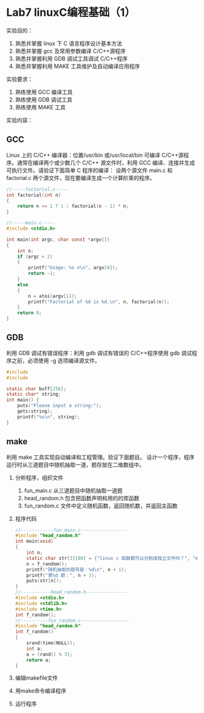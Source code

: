 # Lab7 **linuxC编程基础（1）**

实验目的：

1. 熟悉并掌握 linux 下 C 语言程序设计基本方法
2. 熟悉并掌握 gcc 及常用参数编译 C/C++源程序
3. 熟悉并掌握利用 GDB 调试工具调试 C/C++程序
4. 熟悉并掌握利用 MAKE 工具维护及自动编译应用程序

实验要求：

1. 熟练使用 GCC 编译工具
2. 熟练使用 GDB 调试工具
3. 熟练使用 MAKE 工具

实验内容：

## GCC

Linux 上的 C/C++ 编译器：位置/usr/bin 或/usr/local/bin 可编译 C/C++源程序。通常在编译两个或少数几个 C/C++ 源文件时，利用 GCC 编译、连接并生成可执行文件。请验证下面简单 C 程序的编译： 设两个源文件 main.c 和 factorial.c 两个源文件，现在要编译生成一个计算阶乘的程序。 

```c
//-----factorial.c-----
int factorial(int n)
{
    return n <= 1 ? 1 : factorial(n - 1) * n;
}
```

```c
//-----main.c-----
#include <stdio.h>

int main(int argc, char const *argv[])
{
    int n;
    if (argc < 2)
    {
        printf("Usage: %s n\n", argv[0]);
        return -1;
    }
    else
    {
        n = atoi(argv[1]);
        printf("Factorial of %d is %d.\n", n, factorial(n));
    }
    return 0;
}
```

## GDB

利用 GDB 调试有错误程序：利用 gdb 调试有错误的 C/C++程序使用 gdb 调试程序之前，必须使用 -g 选项编译源文件。

```c
#include
#include

static char buff[256];
static char* string;
int main() {
    puts("Please input a string:");
    gets(string);
    printf("%s\n", string);
}
```

## make

利用 make 工具实现自动编译和工程管理。验证下面题目。
设计一个程序，程序运行时从三道题目中随机抽取一道，题存放在二维数组中。

1. 分析程序，组织文件
   1. fun_main.c 从三道题目中随机抽取一道题
   2. head_random.h 包含把函数声明和用的的库函数
   3. fun_random.c 文件中定义随机函数，返回随机数，并返回主函数
   
2. 程序代码

   ```c
   //------------fun_main.c-----------------
   #include "head_random.h"
   int main(void)
   {
       int n;
       static char str[3][80] = {"linux c 函数都可以分割成独立文件吗？", "make 工具管理器的作用是？ ", " makefile 文件是否可以使用变量？ "};
       n = f_random();
       printf("随机抽取的题号是：%d\n", n + 1);
       printf("第%d 题：", n + 1);
       puts(str[n]);
   }
   //-----------head_random.h---------------
   #include <stdio.h>
   #include <stdlib.h>
   #include <time.h>
   int f_random();
   //----------fun_random.c------------------
   #include "head_random.h"
   int f_random()
   {
       srand(time(NULL));
       int a;
       a = (rand() % 3);
       return a;
   }
   ```

3. 编辑makefile文件

4. 用make命令编译程序

5. 运行程序